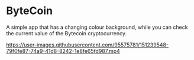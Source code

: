 # ByteCoin
A simple app that has a changing colour background, while you can check the current value of the Bytecoin cryptocurrency.


https://user-images.githubusercontent.com/95575781/151239548-79f0fe87-74a9-41d8-8242-1e8fe65fd987.mp4

